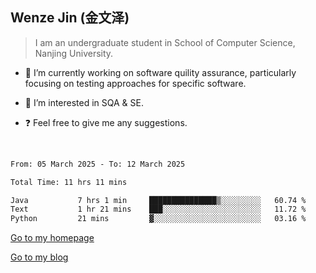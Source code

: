 ## Wenze Jin (金文泽)

> I am an undergraduate student in School of Computer Science, Nanjing University.

- 🔭 I’m currently working on software quility assurance, particularly focusing on testing approaches for specific software.
  
- 🌱 I’m interested in SQA & SE.
  
- ❓ Feel free to give me any suggestions.  

<br>  

<!--START_SECTION:waka-->

```txt
From: 05 March 2025 - To: 12 March 2025

Total Time: 11 hrs 11 mins

Java           7 hrs 1 min     ███████████████▒░░░░░░░░░   60.74 %
Text           1 hr 21 mins    ███░░░░░░░░░░░░░░░░░░░░░░   11.72 %
Python         21 mins         ▓░░░░░░░░░░░░░░░░░░░░░░░░   03.16 %
```

<!--END_SECTION:waka-->

[Go to my homepage](https://wenzejin.github.io)

[Go to my blog](https://wenzejin.notion.site/Wenze-Jin-s-Blog-1635e9fa7b6d80b3adcedfacc74aa717?pvs=4)
